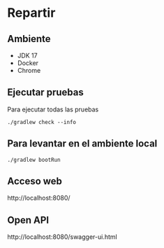 # Repartir

## Ambiente

 * JDK 17
 * Docker
 * Chrome

## Ejecutar pruebas

Para ejecutar todas las pruebas

```
./gradlew check --info
```

## Para levantar en el ambiente local

```
./gradlew bootRun
```
## Acceso web

http://localhost:8080/

## Open API

http://localhost:8080/swagger-ui.html

##
